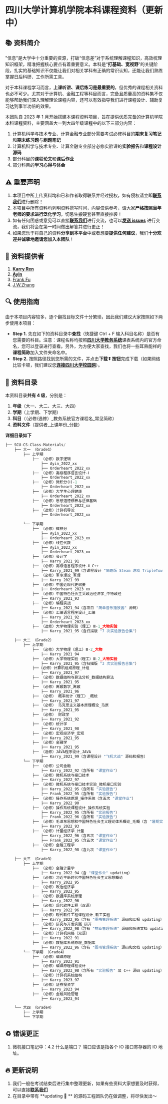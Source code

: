 # 四川大学计算机学院本科课程资料（更新中）

## :books: 资料简介

"信息"是大学中十分重要的资源，打破“信息差”对于系统理解课程知识，高效梳理知识框架，精准把握核心要点有着重要意义。本科是“**打基础、宽视野**”的关键阶段，扎实的基础知识不仅能让我们对相关学科有正确的常识认知，还能让我们熟练掌握日后科研、工作所需工具。

对于本科课程学习而言，**上课听讲、课后练习是最重要的**，但优秀的课程相关资料也必不可少。尤其对于计算机、金融工程等科目而言，完备且质量高的资料集不仅能够帮助我们深入理解理论课程内容，还可以有效指导我们进行课程设计、辅助复习达到事半功倍的效果。

本团队自 2023 年 1 月开始搭建本课程资料项目，旨在提供优质完备的计算机学院本科课程资料，主要涵盖大一到大四年级课程中的以下三部分内容：

1. 计算机科学与技术专业、计算金融专业部分需要考试必修科目的**期末复习笔记**和**期末练习题**与**刷题笔记**
2. 计算机科学与技术专业、计算金融专业部分必修实验课的**实验报告**和**课程设计源码**
3. 部分科目的**课程论文**和**课后作业**
4. 部分科目的**学习心得与体会**



## :warning: 重要声明

1. 本项目中所上传资料均和已和作者取得联系并经过授权，如有侵权请立即[**联系我们**](KarryRenKai@outlook.com)进行删除！
2. 本项目中所有资料均列明资料撰写时间，内容仅供参考，请大家**严格按照当年老师的要求进行泛化学习**，切忌生搬硬套甚至直接抄袭！
3. 如有任何困惑或意见可以直接[**联系我们**](KarryRenKai@outlook.com)进行交流，也可以[**发送 issues**](https://github.com/KarryRen/SCU-CS-Class-Materials/issues) 进行交流，我们将会在第一时间做出解答并进行更正！
4. 如果您乐于将自己的资料**分享到本平台**中或者想要**提供任何建议**，我们**十分欢迎并诚挚地邀请您加入本团队**！



## :bow: 资料提供者

1. [**Karry Ren**](KarryRenKai@outlook.com)
2. [**Ayin**](https://github.com/Ayin-cc)
3. [Frank Fu]()
4. [J.W.Zhang]()



## :mag: 使用指南

由于本项目内容较多，逐个翻找目标文件十分繁琐，因此我们建议大家按照如下两步使用本项目：

- **Step 1.** 先在如下的资料目录中**查找**（快捷键 Ctrl + F 输入科目名称）是否有您需要的科目。注意：课程名称均按照[**四川大学教务系统**](http://zhjw.scu.edu.cn)课表系统内的官方命名，您可以登录进行查看。另外，为方便大家查找，我们也将一些耳熟能祥的**课程简称**加入文件夹命名中。
- **Step 2.** 按照路径找到您所需的文件，并点击**下载 ⏬ 按钮**完成下载（如果网络比较卡顿，我们建议您[**连接四川大学校园网**](http://192.168.2.135)）。



## :memo: 资料目录

本资料目录**共有 4 级**，分别是：

1. **年级**（大一、大二、大三、大四）
2. **学期**（上学期、下学期）
3. **科目**（（必修/选修）\_教务系统官方课程名\_常见简称）
4. **资料文件**（提供者\_上课年份\_分数）

**详细目录如下** 

```python
├── SCU-CS-Class-Materials/
    ├── 大一 （Grade1）
        ├── 上学期
            ├── （必修）数字逻辑
                ├── Ayin_2022_xx
                ├── Orderheart_2022_xx
            ├── （必修）高级程序语言设计-Ⅰ
            	├── Orderheart_2022_xx
            ├── （必修）微积分(Ⅰ)-1
            	├── Orderheart_2022_xx
            ├── （必修）大学生心理健康
            	├── Orderheart_2022_xx
            ├── （必修）思想道德修养与法律基础
            	├── Orderheart_2022_xx
            ├── （选修）计算机导论
            	├── Orderheart_2022_xx
            
        └── 下学期
            ├── （必修）微积分
                ├── Ayin_2023_xx
                ├── Orderheart_2023_xx
            ├── （必修）线性代数
                ├── Ayin_2023_xx
                ├── Orderheart_2023_xx
            ├── （必修）会计学
                ├── Karry_2021_91
            ├── （必修）高级语言程序设计-Ⅱ_C++
                ├── Karry_2021_99（含课程设计 "简略版 Steam 游戏 TripleTown" 源码）
            ├── （必修）军事理论_军理
                ├── Karry_2021_99
            ├── （必修）中国近现代史纲要
                ├── Orderheart_2023_xx
            ├── （必修）中国特色社会主义政治经济学_中特政经
                ├── Karry_2021_93
            ├── （必修）编程实战
                ├── Karry_2021_94（含项目 "简单音乐播放器" 源码）
            ├── （必修）汇编语言程序设计_汇编
                ├── Karry_2021_92
                ├── Orderheart_2023_xx
            ├── （选修）大学物理实验（理工）Ⅲ-1_大物实验
                ├── Karry_2021_95（含扫描版 "7 次实验报告合集"）

    ├── 大二 （Grade2）
        ├── 上学期
            ├── （必修）大学物理（理工）Ⅲ-2_大物
                ├── Karry_2021_94
            ├── （必修）大学物理实验（理工）Ⅲ-2_大物实验
                ├── Karry_2021_95（含扫描版 "3 次实验报告合集"）
            ├──（必修）计算机组成原理_计组
                ├── Karry_2021_97
            ├── （必修）数据结构与算法分析_数据结构算法
                ├── Karry_2021_95
            ├── （必修）离散数学_离散	
                ├── Karry_2021_96
            ├── （必修） 概率统计（理工）_概统
                ├── Karry_2021_97
            ├── （必修） 马克思主义基本原理概论_马原
                ├── Karry_2021_95
            ├── （必修） 财政学
                ├── Karry_2021_92
            ├── （必修）统计学
                ├── Karry_2021_98
            ├── （必修）宏观经济学_宏观
                ├── Karry_2021_95
            ├── （必修）金融学
                ├── Karry_2021_95
            ├── （选修）JAVA程序设计_JAVA
                ├── Karry_2021_99（含课程设计 "飞机大战" 源码和报告）
        └── 下学期
            ├── （必修）公司金融
                ├── Karry_2022_92（含所有 "课堂作业"）
            ├── （必修）微机系统与接口技术
                ├── Karry_2022_97
            ├── （必修）微机系统与接口技术实验_微机接口实验
                ├── Karry_2022_95（含所有 "实验报告"）
                ├── Frank_2022_95（含所有 "实验报告"）
            ├── （必修）操作系统原理_操作系统（含五次 "课堂作业"）
                ├── Karry_2022_90
            ├── （必修）操作系统课程设计_操作系统实验
                ├── Karry_2022_95（含所有 "实验报告"）
                ├── Frank_2022_96（含所有 "实验报告"）
            ├── （必修）毛泽东思想和中国特色社会主义理论体系概论_毛概（含 "暑期实践报告"）
                ├── Karry_2022_93
            ├── （必修）计量经济学_计量
                ├── Karry_2022_96（含五次 "课堂作业"）
                ├── Frank_2022_95（含五次 "课堂作业"）
            ├── （必修）金融工程学
                ├── Karry_2022_98（含九次 "课堂作业"）
        
    ├── 大三 （Grade3）
        ├── 上学期
            ├── （必修）金融计量学
                ├── Karry_2022_94（含 "课堂作业" updating）
            ├── （必修）习近平新时代中国特色社会主义思想概论
                ├── Karry_2022_95
            ├── （必修）政治经济学
                ├── Karry_2022_95
            ├── （必修）数据库系统原理
                ├── Karry_2022_96
            ├── （必修）现代软件工程（双语）
                ├── Karry_2022_96
            ├── （必修）现代软件工程课程设计_软工实验
                ├── Karry_2022_95（含有 "图书管理系统" 源码和汇报 updating）
            ├── （必修）研究与开发实践_研开
                ├── Karry_2022_98（含有 "物业管理系统" 源码和系统文档 updating）
            ├── （必修）计算机网络（双语）
                ├── Karry_2022_91
            ├── （必修）数据库系统原理_数据库
                ├── Karry_2022_96（含有 "图书管理系统" 源码和文档 updating）    
        └── 下学期 （Grade4）
            ├── （必修）编译原理
                ├── Karry_2023_91
            ├── （必修）编译原理课程设计
                ├── Karry_2023_98（含所有 "实验报告" 及 C++ 源码 updating）
            ├── （必修）计算机系统结构
                ├── Karry_2023_97
            ├── （必修）证券投资学
                ├── Karry_2023_94
            ├── （必修）金融风险管理
                ├── Karry_2023_94

    └── 大四 （Grade4）
        ├── 上学期
        └── 下学期
```



## :recycle: 错误更正

1. 微机接口笔记中：4.2 什么是端口？ 端口应该是指各个 IO 接口寄存器的 IO 地址。



## :fire: 更新说明

1. 我们一般在考试结束后进行集中整理更新，如果有些资料大家想要及时获得，可以直接[**联系我们**](KarryRenKai@outlook.com)
2. 在目录中带有 **updating :rocket: ** 的源码工程团队仍在做调整，将尽快发出～
